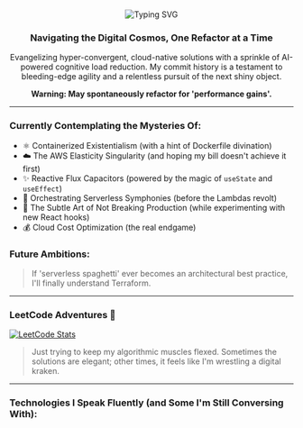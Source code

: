 <br/>
<p align="center">
  <img src="https://readme-typing-svg.herokuapp.com/?lines=Chief+Innovation+Alchemist;Paradigm-Shifting+Full-Stack+Symphonies;Powered+by+%E2%9A%9B%EF%B8%8F+%2B+%E2%98%95&font=Fira%20Code&center=true&width=440&height=45&color=6CC644&vCenter=true" alt="Typing SVG" />
</p>

<h3 align="center">Navigating the Digital Cosmos, One Refactor at a Time</h3>

<p align="center">
  Evangelizing hyper-convergent, cloud-native solutions with a sprinkle of AI-powered cognitive load reduction. My commit history is a testament to bleeding-edge agility and a relentless pursuit of the next shiny object.
</p>

<p align="center">
  <strong>Warning: May spontaneously refactor for 'performance gains'.</strong>
</p>

---

### Currently Contemplating the Mysteries Of:

* ⚛️ Containerized Existentialism (with a hint of Dockerfile divination)
* ☁️ The AWS Elasticity Singularity (and hoping my bill doesn't achieve it first)
* ✨ Reactive Flux Capacitors (powered by the magic of `useState` and `useEffect`)
* 🎼 Orchestrating Serverless Symphonies (before the Lambdas revolt)
* 🚧 The Subtle Art of Not Breaking Production (while experimenting with new React hooks)
* 💰 Cloud Cost Optimization (the real endgame)

### Future Ambitions:

> If 'serverless spaghetti' ever becomes an architectural best practice, I'll finally understand Terraform.

---

### LeetCode Adventures 🚀

[![LeetCode Stats](https://leetcode-stats-api.herokuapp.com/[YOUR_LEETCODE_USERNAME])](https://leetcode.com/[YOUR_LEETCODE_USERNAME])

> Just trying to keep my algorithmic muscles flexed. Sometimes the solutions are elegant; other times, it feels like I'm wrestling a digital kraken.

---

### Technologies I Speak Fluently (and Some I'm Still Conversing With):
